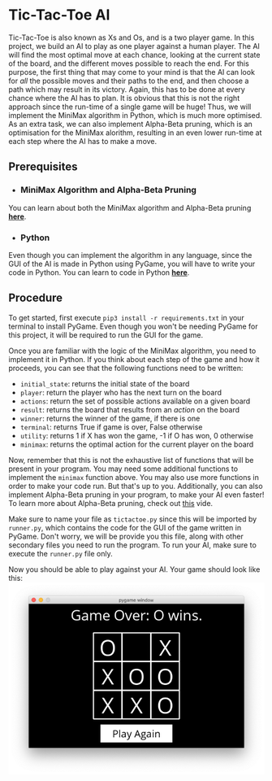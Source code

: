 # Tic-Tac-Toe AI
Tic-Tac-Toe is also known as Xs and Os, and is a two player game. In this project, we build an AI to play as one player against a human player. The AI will find the most optimal move at each chance, looking at the current state of the board, and the different moves possible to reach the end. For this purpose, the first thing that may come to your mind is that the AI can look for _all_ the possible moves and their paths to the end, and then choose a path which may result in its victory. Again, this has to be done at every chance where the AI has to plan. It is obvious that this is not the right approach since the run-time of a single game will be huge! Thus, we will implement the MiniMax algorithm in Python, which is much more optimised. As an extra task, we can also implement Alpha-Beta pruning, which is an optimisation for the MiniMax alorithm, resulting in an even lower run-time at each step where the AI has to make a move. 


## Prerequisites
* ### MiniMax Algorithm and Alpha-Beta Pruning
You can learn about both the MiniMax algorithm and Alpha-Beta pruning **[here](https://github.com/wncc/algos-simplified/tree/master/MiniMax-Algorithm)**.
* ### Python
Even though you can implement the algorithm in any language, since the GUI of the AI is made in Python using PyGame, you will have to write your code in Python. You can learn to code in Python **[here](https://github.com/wncc/learners-space/tree/master/Python)**.

## Procedure
To get started, first execute ```pip3 install -r requirements.txt``` in your terminal to install PyGame. Even though you won't be needing PyGame for this project, it will be required to run the GUI for the game. 

Once you are familiar with the logic of the MiniMax algorithm, you need to implement it in Python. If you think about each step of the game and how it proceeds, you can see that the following functions need to be written: 
* ```initial_state```: returns the initial state of the board
* ```player```: return the player who has the next turn on the board
* ```actions```: return the set of possible actions available on a given board
* ```result```: returns the board that results from an _action_ on the board
* ```winner```: returns the winner of the game, if there is one
* ```terminal```: returns True if game is over, False otherwise
* ```utility```: returns 1 if X has won the game, -1 if O has won, 0 otherwise
* ```minimax```: returns the optimal action for the current player on the board

Now, remember that this is not the exhaustive list of functions that will be present in your program. You may need some additional functions to implement the ```minimax``` function above. You may also use more functions in order to make your code run. But that's up to you. Additionally, you can also implement Alpha-Beta pruning in your program, to make your AI even faster! To learn more about Alpha-Beta pruning, check out [this](https://www.youtube.com/watch?v=xBXHtz4Gbdo) vide.

Make sure to name your file as ```tictactoe.py``` since this will be imported by ```runner.py```, which contains the code for the GUI of the game written in PyGame. Don't worry, we will be provide you this file, along with other secondary files you need to run the program. To run your AI, make sure to execute the ```runner.py``` file only. 

Now you should be able to play against your AI. Your game should look like this:
![](./game.png)
